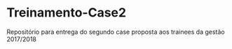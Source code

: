 # Treinamento-Case2
Repositório para entrega do segundo case proposta aos trainees da gestão 2017/2018
